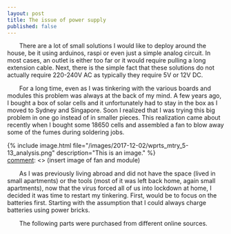 ```yaml
---
layout: post
title: The issue of power supply
published: false
---
```


&emsp;&emsp;There are a lot of small solutions I would like to deploy around the house, be it using arduinos, raspi or even just a simple analog circuit. In most cases, an outlet is either too far or it would require pulling a long extension cable. Next, there is the simple fact that these solutions do not actually require 220-240V AC as typically they require 5V or 12V DC. 

&emsp;&emsp;For a long time, even as I was tinkering with the various boards and modules this problem was always at the back of my mind. A few years ago, I bought a box of solar cells and it unfortunately had to stay in the box as I moved to Sydney and Singapore. Soon I realized that I was trying this big problem in one go instead of in smaller pieces. This realization came about recently when I bought some 18650 cells and assembled a fan to blow away some of the fumes during soldering jobs. 

{% include image.html file="/images/2017-12-02/wprts_mtry_5-13_analysis.png" description="This is an image." %}  
[comment]: <> (insert image of fan and module)

[comment]: <> (insert image of power bank)


&emsp;&emsp;As I was previously living abroad and did not have the space (lived in small apartments) or the tools (most of it was left back home, again small apartments), now that the virus forced all of us into lockdown at home, I decided it was time to restart my tinkering. First, would be to focus on the batteries first. Starting with the assumption that I could always charge batteries using power bricks. 

&emsp;&emsp;The following parts were purchased from different online sources. 

[comment]: <> (battery)
[comment]: <> (charge controller)
[comment]: <> (power brick)
